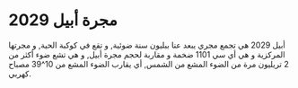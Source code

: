 # مجرة أبيل 2029

أبيل 2029 هي تجمع مجري يبعد عنا ببليون سنة ضوئية, و تقع في كوكبة الحية, و مجرتها
المركزية و هي أي سي 1101 ضخمة و مقاربة لحجم مجرة أبيل, و هي تشع ضوء أكثر من 2
تريليون مرة من الضوء المشع من الشمس, أي يقارب الضوء المشع من 10^39 مصباح كهربي.
